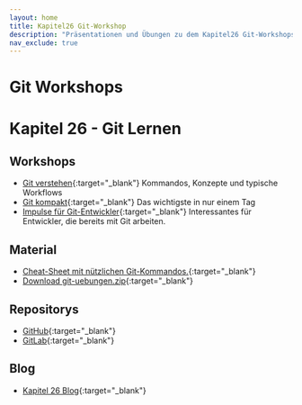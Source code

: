 ```yaml
---
layout: home
title: Kapitel26 Git-Workshop
description: "Präsentationen und Übungen zu dem Kapitel26 Git-Workshops"
nav_exclude: true
---
```


# Git Workshops

# Kapitel 26 - Git Lernen

## Workshops

* [Git verstehen](presentation-git-verstehen.html){:target="_blank"} Kommandos, Konzepte und typische Workflows
* [Git kompakt](presentation-git-kompakt.html){:target="_blank"} Das wichtigste in nur einem Tag
* [Impulse für Git-Entwickler](presentation-git-impulsvortraege.html){:target="_blank"}  Interessantes für Entwickler, die bereits mit Git arbeiten.

## Material

* [Cheat-Sheet mit nützlichen Git-Kommandos.](git-starter-kit.html){:target="_blank"}
* [Download git-uebungen.zip](git-uebungen.zip){:target="_blank"}

## Repositorys

* [GitHub](https://github.com/bstachmann/git-workshop){:target="_blank"}
* [GitLab](https://gitlab.com/bjoern.stachmann/git-workshop){:target="_blank"}


## Blog

* [Kapitel 26 Blog](https://kapitel26.github.io){:target="_blank"}

